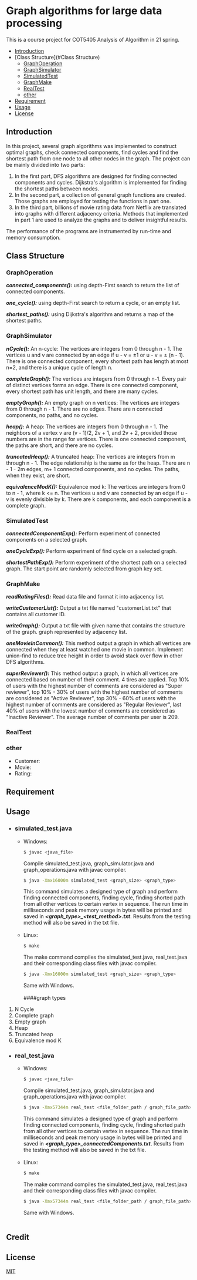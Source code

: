 # Graph algorithms for large data processing

This is a course project for COT5405 Analysis of Algorithm in 21 spring.

- [Introduction](#Introduction)
- [Class Structure](#Class Structure)
    - [GraphOperation](#GraphOperation)
    - [GraphSimulator](#GraphSimulator)
    - [SimulatedTest](#SimulatedTest)
    - [GraphMake](#GraphMake)
    - [RealTest](#RealTest)
    - [other](#other)
- [Requirement](#Requirement)
- [Usage](#Usage)
- [License](#license)

## Introduction

In this project, several graph algorithms was implemented to construct optimal graphs, check connected components, find
cycles and find the shortest path from one node to all other nodes in the graph. The project can be mainly divided into
two parts:

1. In the first part, DFS algorithms are designed for finding connected components and cycles. Dijkstra's algorithm is
   implemented for finding the shortest paths between nodes.
2. In the second part, a collection of general graph functions are created. Those graphs are employed for testing the
   functions in part one.
3. In the third part, billions of movie rating data from Netflix are translated into graphs with different adjacency
   criteria. Methods that implemented in part 1 are used to analyze the graphs and to deliver insightful results.

The performance of the programs are instrumented by run-time and memory consumption.

## Class Structure

### GraphOperation
***connected_components():*** using depth-First search to return the list of connected components.

***one_cycle():*** using depth-First search to return a cycle, or an empty list.

***shortest_paths():*** using Dijkstra's algorithm and returns a map of the shortest paths.
### GraphSimulator
***nCycle():*** An n-cycle: The vertices are integers from 0 through n - 1. The vertices u and v are connected by an edge if u - v = ±1 or u - v = ± (n - 1). There is one connected component, every shortest path has length at most n=2, and there is a unique cycle of length n.

***completeGraph():*** The vertices are integers from 0 through n-1. Every pair of distinct vertices forms an edge. There is one connected component, every shortest path has unit length, and there are many cycles.

***emptyGraph():*** An empty graph on n vertices: The vertices are integers from 0 through n - 1. There are no edges. There are n connected components, no paths, and no cycles.

***heap():*** A heap: The vertices are integers from 0 through n - 1. The neighbors of a vertex v are (v - 1)/2, 2v + 1, and 2v + 2, provided those numbers are in the range for vertices. There is one connected component, the paths are short, and there are no cycles.

***truncatedHeap():*** A truncated heap: The vertices are integers from m through n - 1. The edge relationship is the same as for the heap. There are n - 1 - 2m edges, m+ 1 connected components, and no cycles. The paths, when they exist, are short.

***equivalenceModK():*** Equivalence mod k: The vertices are integers from 0 to n - 1, where k <= n. The vertices u and v are connected by an edge if u - v is evenly divisible by k. There are k components, and each component is a complete graph.
### SimulatedTest
***connectedComponentExp():*** Perform experiment of connected components on a selected graph.

***oneCycleExp():*** Perform experiment of find cycle on a selected graph.

***shortestPathExp():*** Perform experiment of the shortest path on a selected graph. The start point are randomly selected from graph key set.
### GraphMake
***readRatingFiles():*** Read data file and format it into adjacency list.

***writeCustomerList():*** Output a txt file named "customerList.txt" that contains all customer ID.

***writeGraph():*** Output a txt file with given name that contains the structure of the graph. graph represented by adjacency list.

***oneMovieInCommon():*** This method output a graph in which all vertices are connected when they at least watched one movie in common. Implement union-find to reduce tree height in order to avoid stack over flow in other DFS algorithms.

***superReviewer():*** This method output a graph, in which all vertices are connected based on number of their comment. 4 tires are applied. Top 10% of users with the highest number of comments are considered as "Super reviewer", top 10% - 30% of users with the highest number of comments are considered as "Active Reviewer", top 30% - 60% of users with the highest number of comments are considered as "Regular Reviewer", last 40% of users with the lowest number of comments are considered as "Inactive Reviewer". The average number of comments per user is 209.

### RealTest

### other

* Customer:
* Movie:
* Rating:

## Requirement

## Usage
* ### simulated_test.java

    * Windows: 
        ```bash
      $ javac <java_file>
        ```
        Compile simulated_test.java, graph_simulator.java and graph_operations.java with javac compiler.
      ```bash
      $ java -Xmx16000m simulated_test <graph_size> <graph_type>
      ```
        This command simulates a designed type of graph and perform finding connected components, finding cycle, finding shorted path from all other vertices to certain vertex in sequence. The run time in milliseconds and peak memory usage in bytes will be printed and saved in ***<graph_type>_<test_method>.txt***. Results from the testing method will also be saved in the txt file.
      <br/>
      <br/>
    * Linux:
        ```bash
        $ make
      ```
      The make command compiles the simulated_test.java, real_test.java and their corresponding class files with javac compiler.
        ```bash
        $ java -Xmx16000m simulated_test <graph_size> <graph_type>
      ```
      Same with Windows.
      <br/>
      <br/>
####graph types
1. N Cycle
2. Complete graph
3. Empty graph
4. Heap
5. Truncated heap
6. Equivalence mod K
* ### real_test.java
    * Windows: 
        ```bash
      $ javac <java_file>
        ```
        Compile simulated_test.java, graph_simulator.java and graph_operations.java with javac compiler.
      ```bash
      $ java -Xmx57344m real_test <file_folder_path / graph_file_path> 
      ```
        This command simulates a designed type of graph and perform finding connected components, finding cycle, finding shorted path from all other vertices to certain vertex in sequence. The run time in milliseconds and peak memory usage in bytes will be printed and saved in ***<graph_type>_connectedComponents.txt***. Results from the testing method will also be saved in the txt file.
      <br/>
      <br/>
    * Linux:
        ```bash
        $ make
      ```
      The make command compiles the simulated_test.java, real_test.java and their corresponding class files with javac compiler.
        ```bash
        $ java -Xmx57344m real_test <file_folder_path / graph_file_path>
      ```
      Same with Windows.
      <br/>
      <br/>

## Credit

## License

[MIT](https://choosealicense.com/licenses/mit/)